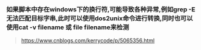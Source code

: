 ### 如果脚本中存在windows下的换行符,可能导致各种异常,例如grep -E无法匹配目标字串,此时可以使用dos2unix命令进行转换,同时也可以使用cat -v filename 或 file filename来检测

> https://www.cnblogs.com/kerrycode/p/5065356.html

